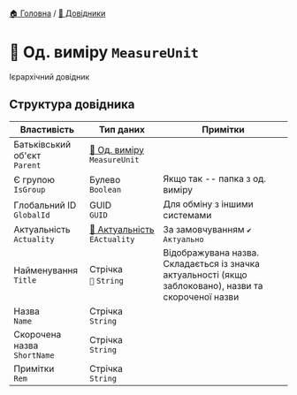 ﻿[🏠 Головна](../README.MD) / [📘 Довідники](./README.MD)  

# 📘 Од. виміру `MeasureUnit`
Ієрархічний довідник

## Структура довідника
| Властивість | Тип даних | Примітки |
|---|---|---|
| Батьківський об'єкт </br> `Parent` | [📘 Од. виміру](./Nomenclature.md) </br> `MeasureUnit` |  |
| Є групою </br> `IsGroup` | Булево </br> `Boolean` | Якщо так -- папка з од. виміру |
| Глобальний ID </br> `GlobalId` | GUID </br> `GUID` | Для обміну з іншими системами |
| Актуальність </br> `Actuality` | [🎲 Актуальність](../Enums/EActuality.md) </br> `EActuality` | За замовчуванням `✔️ Актуально` |
| Найменування </br> `Title` | Стрічка </br> `🔧` `String` | Відображувана назва. Складається із значка актуальності (якщо заблоковано), назви та скороченої назви |
| Назва </br> `Name` | Стрічка </br> `String` |  |
| Скорочена назва </br> `ShortName` | Стрічка </br> `String` |  |
| Примітки </br> `Rem` | Стрічка </br> `String` |  |